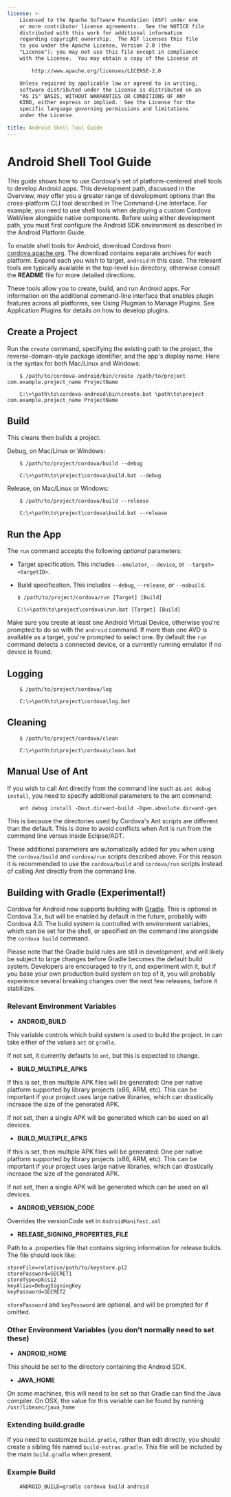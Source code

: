 ```yaml
---
license: >
    Licensed to the Apache Software Foundation (ASF) under one
    or more contributor license agreements.  See the NOTICE file
    distributed with this work for additional information
    regarding copyright ownership.  The ASF licenses this file
    to you under the Apache License, Version 2.0 (the
    "License"); you may not use this file except in compliance
    with the License.  You may obtain a copy of the License at

        http://www.apache.org/licenses/LICENSE-2.0

    Unless required by applicable law or agreed to in writing,
    software distributed under the License is distributed on an
    "AS IS" BASIS, WITHOUT WARRANTIES OR CONDITIONS OF ANY
    KIND, either express or implied.  See the License for the
    specific language governing permissions and limitations
    under the License.

title: Android Shell Tool Guide
---
```


# Android Shell Tool Guide

This guide shows how to use Cordova's set of platform-centered shell
tools to develop Android apps. This development path, discussed in the
Overview, may offer you a greater range of development options than
the cross-platform CLI tool described in The Command-Line Interface.
For example, you need to use shell tools when deploying a custom
Cordova WebView alongside native components.  Before using either
development path, you must first configure the Android SDK environment
as described in the Android Platform Guide.

To enable shell tools for Android, download Cordova from
[cordova.apache.org](http://cordova.apache.org). The download contains
separate archives for each platform. Expand each you wish to target,
`android` in this case. The relevant tools are typically available in
the top-level `bin` directory, otherwise consult the __README__ file
for more detailed directions.

These tools allow you to create, build, and run Android apps.  For
information on the additional command-line interface that enables
plugin features across all platforms, see Using Plugman to Manage
Plugins. See Application Plugins for details on how to develop
plugins.

## Create a Project

Run the `create` command, specifying the existing path to the project,
the reverse-domain-style package identifier, and the app's display
name.  Here is the syntax for both Mac/Linux and Windows:

        $ /path/to/cordova-android/bin/create /path/to/project com.example.project_name ProjectName

        C:\>\path\to\cordova-android\bin\create.bat \path\to\project com.example.project_name ProjectName

## Build

This cleans then builds a project.

Debug, on Mac/Linux or Windows:

        $ /path/to/project/cordova/build --debug

        C:\>\path\to\project\cordova\build.bat --debug

Release, on Mac/Linux or Windows:

        $ /path/to/project/cordova/build --release

        C:\>\path\to\project\cordova\build.bat --release

## Run the App

The `run` command accepts the following _optional_ parameters:

  * Target specification. This includes `--emulator`, `--device`, or `--target=<targetID>`.

  * Build specification. This includes `--debug`, `--release`, or `--nobuild`.

        $ /path/to/project/cordova/run [Target] [Build]

        C:\>\path\to\project\cordova\run.bat [Target] [Build]

Make sure you create at least one Android Virtual Device, otherwise
you're prompted to do so with the `android` command.  If more than one
AVD is available as a target, you're prompted to select one. By
default the `run` command detects a connected device, or a currently
running emulator if no device is found.

## Logging

        $ /path/to/project/cordova/log

        C:\>\path\to\project\cordova\log.bat

## Cleaning

        $ /path/to/project/cordova/clean

        C:\>\path\to\project\cordova\clean.bat

## Manual Use of Ant

If you wish to call Ant directly from the command line such as
`ant debug install`, you need to specify additional parameters to the ant
command:

        ant debug install -Dout.dir=ant-build -Dgen.absolute.dir=ant-gen

This is because the directories used by Cordova's Ant scripts are different
than the default. This is done to avoid conflicts when Ant is run from the
command line versus inside Eclipse/ADT.

These additional parameters are automatically added for you when using
the `cordova/build` and `cordova/run` scripts described above. For this
reason it is recommended to use the `cordova/build` and `cordova/run` scripts
instead of calling Ant directly from the command line.

## Building with Gradle (Experimental!)

Cordova for Android now supports building with
[Gradle](http://www.gradle.org/). This is optional in Cordova 3.x, but will be
enabled by default in the future, probably with Cordova 4.0. The build system
is controlled with environment variables, which can be set for the shell, or
specified on the command line alongside the `cordova build` command.

Please note that the Gradle build rules are still in development, and will
likely be subject to large changes before Gradle becomes the default build
system. Developers are encouraged to try it, and experiment with it, but if you
base your own production build system on top of it, you will probably
experience several breaking changes over the next few releases, before it
stabilizes.

### Relevant Environment Variables

  * **ANDROID\_BUILD**

  This variable controls which build system is used to build the project. In
  can take either of the values `ant` or `gradle`.

  If not set, it currently defaults to `ant`, but this is expected to change.

  * **BUILD\_MULTIPLE\_APKS**

  If this is set, then multiple APK files will be generated: One per native
  platform supported by library projects (x86, ARM, etc). This can be important
  if your project uses large native libraries, which can drastically increase
  the size of the generated APK.

  If not set, then a single APK will be generated which can be used on all devices.

  * **BUILD\_MULTIPLE\_APKS**

  If this is set, then multiple APK files will be generated: One per native
  platform supported by library projects (x86, ARM, etc). This can be important
  if your project uses large native libraries, which can drastically increase
  the size of the generated APK.

  If not set, then a single APK will be generated which can be used on all devices.

  * **ANDROID\_VERSION\_CODE**

  Overrides the versionCode set in `AndroidManifest.xml`

  * **RELEASE\_SIGNING\_PROPERTIES\_FILE**

  Path to a .properties file that contains signing information for release builds.
  The file should look like:
  ```
  storeFile=relative/path/to/keystore.p12
  storePassword=SECRET1
  storeType=pkcs12
  keyAlias=DebugSigningKey
  keyPassword=SECRET2
  ```

  `storePassword` and `keyPassword` are optional, and will be prompted for if omitted.


### Other Environment Variables (you don't normally need to set these)

  * **ANDROID\_HOME**

  This should be set to the directory containing the Android SDK.

  * **JAVA\_HOME**

  On some machines, this will need to be set so that Gradle can find the Java
  compiler. On OSX, the value for this variable can be found by running
  `/usr/libexec/java_home`

### Extending build.gradle

If you need to customize `build.gradle`, rather than edit directly, you should create
a sibling file named `build-extras.gradle`. This file will be included by the main
`build.gradle` when present.

### Example Build

        ANDROID_BUILD=gradle cordova build android

